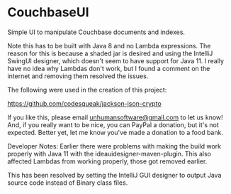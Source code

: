 # CouchbaseUI
Simple UI to manipulate Couchbase documents and indexes.

Note this has to be built with Java 8 and no Lambda expressions.
The reason for this is because a shaded jar is desired and using
the IntelliJ SwingUI designer, which doesn't seem to have support
for Java 11.  I really have no idea why Lambdas don't work, but 
I found a comment on the internet and removing them resolved the
issues.

The following were used in the creation of this project:

https://github.com/codesqueak/jackson-json-crypto

If you like this, please email unhumansoftware@gmail.com to let us know!
And, if you really want to be nice, you can PayPal a donation, but it's not expected.  Better yet, let me know you've made a donation to a food bank.

Developer Notes:
Earlier there were problems with making the build work properly with Java 11 with the ideauidesigner-maven-plugin.
This also affected Lambdas from working properly, those got removed earlier.

This has been resolved by setting the IntelliJ GUI designer to output Java source code instead of Binary class files.
